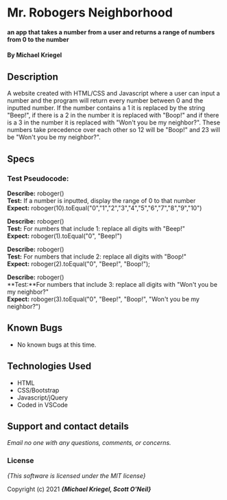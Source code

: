 # Mr. Robogers Neighborhood

#### an app that takes a number from a user and returns a range of numbers from 0 to the number
#### By **Michael Kriegel**

## Description

A website created with HTML/CSS and Javascript where a user can input a number and the program will return every number between 0 and the inputted number. If the number contains a 1 it is replaced by the string "Beep!", if there is a 2 in the number it is replaced with "Boop!" and if there is a 3 in the number it is replaced with "Won't you be my neighbor?". These numbers take precedence over each other so 12 will be "Boop!" and 23 will be "Won't you be my neighbor?". 

## Specs

### **Test Pseudocode:**

**Describe:** roboger()
<br/>
**Test:** If a number is inputted, display the range of 0 to that number
<br/>
**Expect:** roboger(10).toEqual("0","1","2","3","4","5","6","7","8","9","10")

**Describe:** roboger()
<br/>
**Test:** For numbers that include 1: replace all digits with "Beep!"
<br/>
**Expect:** roboger(1).toEqual("0", "Beep!")

**Describe:** roboger()
<br/>
**Test:** For numbers that include 2: replace all digits with "Boop!"
<br/>
**Expect:** roboger(2).toEqual("0", "Beep!", "Boop!");

**Describe:** roboger()
<br/>
**Test:**For numbers that include 3: replace all digits with  "Won't you be my neighbor?"
<br/>
**Expect:** roboger(3).toEqual("0", "Beep!", "Boop!", "Won't you be my neighbor?")




## Known Bugs
* No known bugs at this time.

## Technologies Used
* HTML
* CSS/Bootstrap
* Javascript/jQuery
* Coded in VSCode

## Support and contact details

_Email no one with any questions, comments, or concerns._

### License

*{This software is licensed under the MIT license}*

Copyright (c) 2021 **_{Michael Kriegel, Scott O'Neil}_**